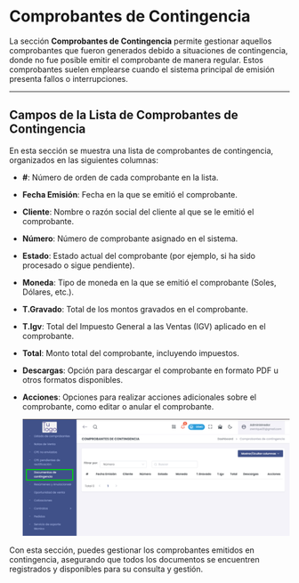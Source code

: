 # Comprobantes de Contingencia

La sección **Comprobantes de Contingencia** permite gestionar aquellos comprobantes que fueron generados debido a situaciones de contingencia, donde no fue posible emitir el comprobante de manera regular. Estos comprobantes suelen emplearse cuando el sistema principal de emisión presenta fallos o interrupciones.

---

## **Campos de la Lista de Comprobantes de Contingencia**

En esta sección se muestra una lista de comprobantes de contingencia, organizados en las siguientes columnas:

- **#**: Número de orden de cada comprobante en la lista.
- **Fecha Emisión**: Fecha en la que se emitió el comprobante.
- **Cliente**: Nombre o razón social del cliente al que se le emitió el comprobante.
- **Número**: Número de comprobante asignado en el sistema.
- **Estado**: Estado actual del comprobante (por ejemplo, si ha sido procesado o sigue pendiente).
- **Moneda**: Tipo de moneda en la que se emitió el comprobante (Soles, Dólares, etc.).
- **T.Gravado**: Total de los montos gravados en el comprobante.
- **T.Igv**: Total del Impuesto General a las Ventas (IGV) aplicado en el comprobante.
- **Total**: Monto total del comprobante, incluyendo impuestos.
- **Descargas**: Opción para descargar el comprobante en formato PDF u otros formatos disponibles.
- **Acciones**: Opciones para realizar acciones adicionales sobre el comprobante, como editar o anular el comprobante.

   ![Lista de Comprobantes de Contingencia](img/comprobantes_contingencia.jpg)

Con esta sección, puedes gestionar los comprobantes emitidos en contingencia, asegurando que todos los documentos se encuentren registrados y disponibles para su consulta y gestión.
